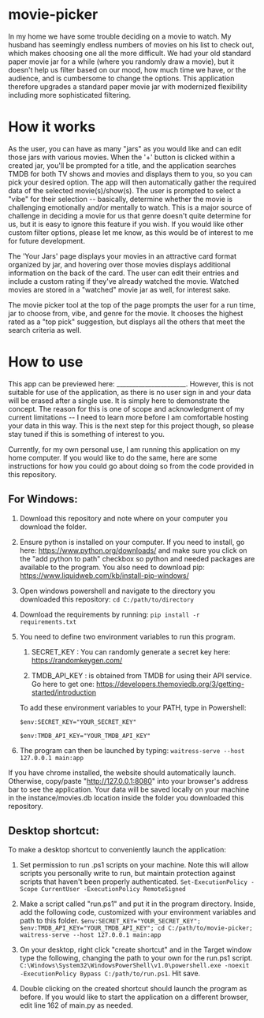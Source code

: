 # movie-picker
In my home we have some trouble deciding on a movie to watch. My husband has seemingly endless numbers of movies on his list to check out, which makes choosing one all the more difficult. We had your old standard paper movie jar for a while (where you randomly draw a movie), but it doesn't help us filter based on our mood, how much time we have, or the audience, and is cumbersome to change the options. This application therefore upgrades a standard paper movie jar with modernized flexibility including more sophisticated filtering. 

# How it works 
As the user, you can have as many "jars" as you would like and can edit those jars with various movies. When the '+' button is clicked within a created jar, you'll be prompted for a title, and the application searches TMDB for both TV shows and movies and displays them to you, so you can pick your desired option. The app will then automatically gather the required data of the selected movie(s)/show(s). The user is prompted to select a "vibe" for their selection -- basically, determine whether the movie is challenging emotionally and/or mentally to watch. This is a major source of challenge in deciding a movie for us that genre doesn't quite determine for us, but it is easy to ignore this feature if you wish. If you would like other custom filter options, please let me know, as this would be of interest to me for future development. 

The 'Your Jars' page displays your movies in an attractive card format organized by jar, and hovering over those movies displays additional information on the back of the card. The user can edit their entries and include a custom rating if they've already watched the movie. Watched movies are stored in a "watched" movie jar as well, for interest sake. 

The movie picker tool at the top of the page prompts the user for a run time, jar to choose from, vibe, and genre for the movie. It chooses the highest rated as a "top pick" suggestion, but displays all the others that meet the search criteria as well.  


# How to use
This app can be previewed here: ______________________.
However, this is not suitable for use of the application, as there is no user sign in and your data will be erased after a single use. It is simply here to demonstrate the concept. The reason for this is one of scope and acknowledgment of my current limitations -- I need to learn more before I am comfortable hosting your data in this way. This is the next step for this project though, so please stay tuned if this is something of interest to you. 

Currently, for my own personal use, I am running this application on my home computer. If you would like to do the same, here are some instructions for how you could go about doing so from the code provided in this repository. 

## For Windows: 
1. Download this repository and note where on your computer you download the folder. 

2. Ensure python is installed on your computer. If you need to install, go here: https://www.python.org/downloads/ and make sure you click on the "add python to path" checkbox so python and needed packages are available to the program. You also need to download pip: https://www.liquidweb.com/kb/install-pip-windows/ 

3. Open windows powershell and navigate to the directory you downloaded this repository: ```cd C:/path/to/directory```

4. Download the requirements by running: ```pip install -r requirements.txt```

5. You need to define two environment variables to run this program. 

      1. SECRET_KEY : You can randomly generate a secret key here: https://randomkeygen.com/
      
      2. TMDB_API_KEY : is obtained from TMDB for using their API service. Go here to get one: https://developers.themoviedb.org/3/getting-started/introduction  
      
    To add these environment variables to your PATH, type in Powershell:
   
   ``` $env:SECRET_KEY="YOUR_SECRET_KEY" ``` 
   
   ``` $env:TMDB_API_KEY="YOUR_TMDB_API_KEY" ```
   
6. The program can then be launched by typing: 
  ``` waitress-serve --host 127.0.0.1 main:app ```
  
  If you have chrome installed, the website should automatically launch. Otherwise, copy/paste "http://127.0.0.1:8080" into your browser's address bar to see the application. Your data will be saved locally on your machine in the instance/movies.db location inside the folder you downloaded this repository. 

## Desktop shortcut: 
To make a desktop shortcut to conveniently launch the application: 

1. Set permission to run .ps1 scripts on your machine. Note this will allow scripts you personally write to run, but maintain protection against scripts that haven't been properly authenticated.
```Set-ExecutionPolicy -Scope CurrentUser -ExecutionPolicy RemoteSigned```

2. Make a script called "run.ps1" and put it in the program directory. Inside, add the following code, customized with your environment variables and path to this folder. 
``` $env:SECRET_KEY="YOUR_SECRET_KEY"; $env:TMDB_API_KEY="YOUR_TMDB_API_KEY"; cd C:/path/to/movie-picker; waitress-serve --host 127.0.0.1 main:app ```

3. On your desktop, right click "create shortcut" and in the Target window type the following, changing the path to your own for the run.ps1 script. 
```C:\Windows\System32\WindowsPowerShell\v1.0\powershell.exe -noexit  -ExecutionPolicy Bypass C:/path/to/run.ps1```. Hit save. 

4.  Double clicking on the created shortcut should launch the program as before. If you would like to start the application on a different browser, edit line 162 of main.py as needed. 
